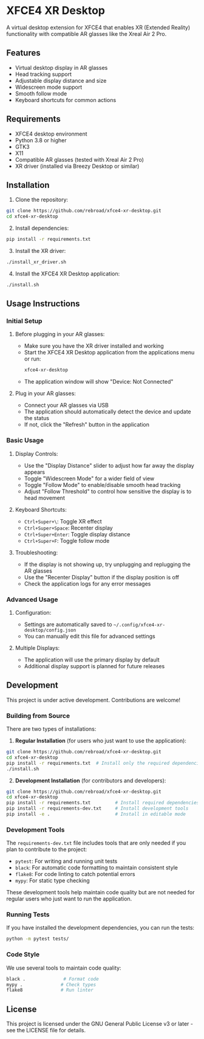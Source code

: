 # XFCE4 XR Desktop

A virtual desktop extension for XFCE4 that enables XR (Extended Reality) functionality with compatible AR glasses like the Xreal Air 2 Pro.

## Features

- Virtual desktop display in AR glasses
- Head tracking support
- Adjustable display distance and size
- Widescreen mode support
- Smooth follow mode
- Keyboard shortcuts for common actions

## Requirements

- XFCE4 desktop environment
- Python 3.8 or higher
- GTK3
- X11
- Compatible AR glasses (tested with Xreal Air 2 Pro)
- XR driver (installed via Breezy Desktop or similar)

## Installation

1. Clone the repository:
```bash
git clone https://github.com/rebroad/xfce4-xr-desktop.git
cd xfce4-xr-desktop
```

2. Install dependencies:
```bash
pip install -r requirements.txt
```

3. Install the XR driver:
```bash
./install_xr_driver.sh
```

4. Install the XFCE4 XR Desktop application:
```bash
./install.sh
```

## Usage Instructions

### Initial Setup

1. Before plugging in your AR glasses:
   - Make sure you have the XR driver installed and working
   - Start the XFCE4 XR Desktop application from the applications menu or run:
     ```bash
     xfce4-xr-desktop
     ```
   - The application window will show "Device: Not Connected"

2. Plug in your AR glasses:
   - Connect your AR glasses via USB
   - The application should automatically detect the device and update the status
   - If not, click the "Refresh" button in the application

### Basic Usage

1. Display Controls:
   - Use the "Display Distance" slider to adjust how far away the display appears
   - Toggle "Widescreen Mode" for a wider field of view
   - Toggle "Follow Mode" to enable/disable smooth head tracking
   - Adjust "Follow Threshold" to control how sensitive the display is to head movement

2. Keyboard Shortcuts:
   - `Ctrl+Super+\`: Toggle XR effect
   - `Ctrl+Super+Space`: Recenter display
   - `Ctrl+Super+Enter`: Toggle display distance
   - `Ctrl+Super+F`: Toggle follow mode

3. Troubleshooting:
   - If the display is not showing up, try unplugging and replugging the AR glasses
   - Use the "Recenter Display" button if the display position is off
   - Check the application logs for any error messages

### Advanced Usage

1. Configuration:
   - Settings are automatically saved to `~/.config/xfce4-xr-desktop/config.json`
   - You can manually edit this file for advanced settings

2. Multiple Displays:
   - The application will use the primary display by default
   - Additional display support is planned for future releases

## Development

This project is under active development. Contributions are welcome!

### Building from Source

There are two types of installations:

1. **Regular Installation** (for users who just want to use the application):
```bash
git clone https://github.com/rebroad/xfce4-xr-desktop.git
cd xfce4-xr-desktop
pip install -r requirements.txt  # Install only the required dependencies
./install.sh
```

2. **Development Installation** (for contributors and developers):
```bash
git clone https://github.com/rebroad/xfce4-xr-desktop.git
cd xfce4-xr-desktop
pip install -r requirements.txt         # Install required dependencies
pip install -r requirements-dev.txt     # Install development tools
pip install -e .                        # Install in editable mode
```

### Development Tools

The `requirements-dev.txt` file includes tools that are only needed if you plan to contribute to the project:

- `pytest`: For writing and running unit tests
- `black`: For automatic code formatting to maintain consistent style
- `flake8`: For code linting to catch potential errors
- `mypy`: For static type checking

These development tools help maintain code quality but are not needed for regular users who just want to run the application.

### Running Tests

If you have installed the development dependencies, you can run the tests:

```bash
python -m pytest tests/
```

### Code Style

We use several tools to maintain code quality:

```bash
black .              # Format code
mypy .              # Check types
flake8              # Run linter
```

## License

This project is licensed under the GNU General Public License v3 or later - see the LICENSE file for details.
